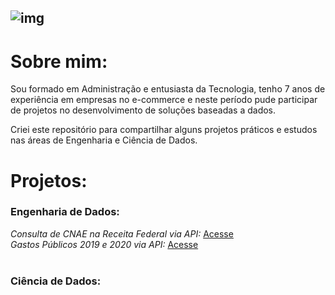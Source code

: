![img](https://raw.githubusercontent.com/arthurtavari/portfolio_data_science/master/img/layout.jpg)
--
# Sobre mim:
Sou formado em Administração e entusiasta da Tecnologia, tenho 7 anos de experiência em empresas no e-commerce e neste período pude participar de projetos no desenvolvimento de soluções baseadas a dados. 

Criei este repositório para compartilhar alguns projetos práticos e estudos nas áreas de Engenharia e Ciência de Dados.
<br>

# Projetos:
### Engenharia de Dados:
*Consulta de CNAE na Receita Federal via API:* [Acesse](https://github.com/arthurtavari/api_receitaws)
<br>
*Gastos Públicos 2019 e 2020 via API:* [Acesse](https://github.com/arthurtavari/gastos_publicos)
<br>
<br>
### Ciência de Dados:
